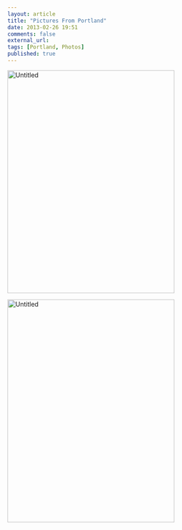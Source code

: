 ```yaml
---
layout: article
title: "Pictures From Portland"
date: 2013-02-26 19:51
comments: false
external_url: 
tags: [Portland, Photos]
published: true
---
```


<a href="http://www.flickr.com/photos/bretc/8511154311/" title="Untitled by bretolious, on Flickr"><img class="img-polaroid" src="http://farm9.staticflickr.com/8522/8511154311_4197d99c74.jpg" width="374" height="500" alt="Untitled"></a>

<a href="http://www.flickr.com/photos/bretc/8511153757/" title="Untitled by bretolious, on Flickr"><img class="img-polaroid" src="http://farm9.staticflickr.com/8511/8511153757_e949cde2d2.jpg" width="374" height="500" alt="Untitled"></a>